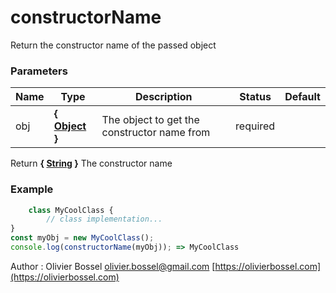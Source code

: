 # constructorName

Return the constructor name of the passed object

### Parameters

| Name | Type                                                                                                   | Description                                 | Status   | Default |
| ---- | ------------------------------------------------------------------------------------------------------ | ------------------------------------------- | -------- | ------- |
| obj  | **{ [Object](https://developer.mozilla.org/fr/docs/Web/JavaScript/Reference/Objets_globaux/Object) }** | The object to get the constructor name from | required |

Return **{ [String](https://developer.mozilla.org/fr/docs/Web/JavaScript/Reference/Objets_globaux/String) }** The constructor name

### Example

```js
	class MyCoolClass {
		// class implementation...
}
const myObj = new MyCoolClass();
console.log(constructorName(myObj)); => MyCoolClass
```

Author : Olivier Bossel [olivier.bossel@gmail.com](mailto:olivier.bossel@gmail.com) [https://olivierbossel.com](https://olivierbossel.com)
